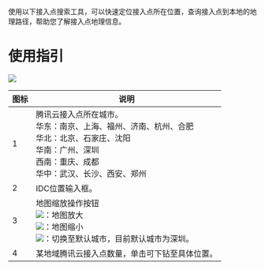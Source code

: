 使用以下接入点搜索工具，可以快速定位接入点所在位置，查询接入点到本地的地理路径，帮助您了解接入点地理信息。
<div id="external-container" class="doc-external-container" style="position: relative">
</div>

# 使用指引
![](https://main.qcloudimg.com/raw/11efec1966e4d527b12b9516e45f94b4.png)

| 图标 | 说明 |
|---------|---------|
| 1 | 腾讯云接入点所在城市。<br>华东：南京、上海、福州、济南、杭州、合肥<br>华北：北京、石家庄、沈阳<br>华南：广州、深圳<br>西南：重庆、成都<br>华中：武汉、长沙、西安、郑州 |
| 2 | IDC位置输入框。 |
| 3| 地图缩放操作按钮 <br>![](https://main.qcloudimg.com/raw/7211198055bb3830225e319fb71a9501.png)：地图放大<br>![](https://main.qcloudimg.com/raw/74cf9d04d80f962fd3b239699a7cfa82.png)：地图缩小<br>![](https://main.qcloudimg.com/raw/c2bb9c4cb84ab1bc7e2cf08aa52f7266.png)：切换至默认城市，目前默认城市为深圳。
| 4 | 某地域腾讯云接入点数量，单击可下钻至具体位置。|
